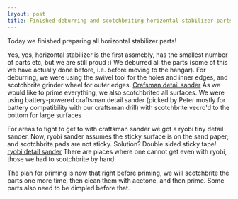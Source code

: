 ```yaml
---
layout: post
title: Finished deburring and scotchbriting horizontal stabilizer parts
---
```


Today we finished preparing all horizontal stabilizer parts! 

Yes, yes, horizontal stabilizer is the first assmebly, has the smallest number of parts etc, but we are still proud :) 
We deburred all the parts (some of this we have actually done before, i.e. before moving to the hangar). 
For deburring, we were using the swivel tool for the holes and inner edges, and scotchbrite grinder wheel for outer edges.
[Crafsman detail sander](/images/IMG_20191009_203000.jpg)
As we would like to prime everything, we also scotchbrited all surfaces.  We were using battery-powered craftsman detail sander (picked by Peter mostly for battery compatibility with our craftsman drill) with scotchbrite vecro'd to the bottom for large surfaces

For areas to tight to get to with craftsman sander we got a ryobi tiny detail sander. Now, ryobi sander assumes the sticky surface is on 
the sand paper; and scotchbrite pads are not sticky. Solution? Double sided sticky tape! 
[ryobi detail sander](/images/IMG_20191012_123414.jpg)
There are places where one cannot get even with ryobi, those we had to scotchbrite by hand. 

The plan for priming is now that right before priming, we will scotchbrite the parts one more time, then clean them with acetone, and then prime.
Some parts also need to be dimpled before that. 
